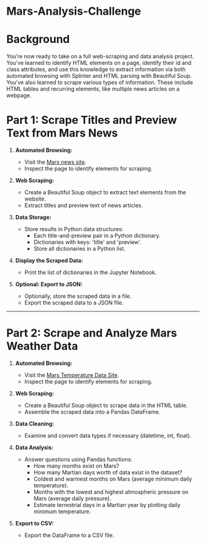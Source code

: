 # Mars-Analysis-Challenge

# Background 

You’re now ready to take on a full web-scraping and data analysis project. You’ve learned to identify HTML elements on a page, identify their id and class attributes, and use this knowledge to extract information via both automated browsing with Splinter and HTML parsing with Beautiful Soup. You’ve also learned to scrape various types of information. These include HTML tables and recurring elements, like multiple news articles on a webpage.

# Part 1: Scrape Titles and Preview Text from Mars News

1. **Automated Browsing:**
   - Visit the [Mars news site](https://www.example-mars-news-site.com).
   - Inspect the page to identify elements for scraping.

2. **Web Scraping:**
   - Create a Beautiful Soup object to extract text elements from the website.
   - Extract titles and preview text of news articles.

3. **Data Storage:**
   - Store results in Python data structures:
     - Each title-and-preview pair in a Python dictionary.
     - Dictionaries with keys: 'title' and 'preview'.
     - Store all dictionaries in a Python list.

4. **Display the Scraped Data:**
   - Print the list of dictionaries in the Jupyter Notebook.

5. **Optional: Export to JSON:**
   - Optionally, store the scraped data in a file.
   - Export the scraped data to a JSON file.

---

# Part 2: Scrape and Analyze Mars Weather Data

1. **Automated Browsing:**
   - Visit the [Mars Temperature Data Site](https://static.bc-edx.com/data/web/mars_facts/temperature.html).
   - Inspect the page to identify elements for scraping.

2. **Web Scraping:**
   - Create a Beautiful Soup object to scrape data in the HTML table.
   - Assemble the scraped data into a Pandas DataFrame.

3. **Data Cleaning:**
   - Examine and convert data types if necessary (datetime, int, float).

4. **Data Analysis:**
   - Answer questions using Pandas functions:
     - How many months exist on Mars?
     - How many Martian days worth of data exist in the dataset?
     - Coldest and warmest months on Mars (average minimum daily temperature).
     - Months with the lowest and highest atmospheric pressure on Mars (average daily pressure).
     - Estimate terrestrial days in a Martian year by plotting daily minimum temperature.

5. **Export to CSV:**
   - Export the DataFrame to a CSV file.
